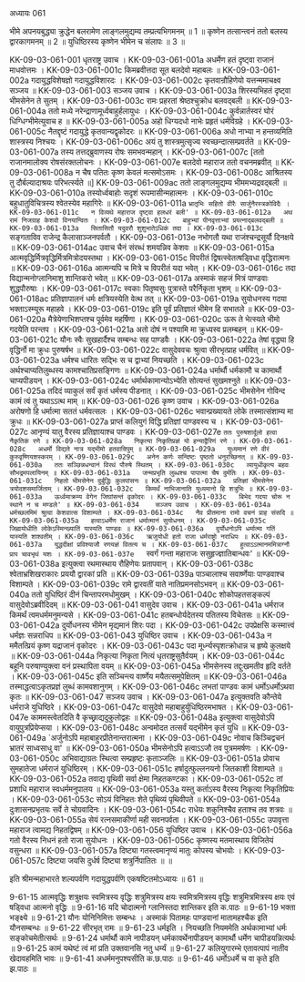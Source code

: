 अध्यायः 061
	
भीमे अपनयबुद्ध्या क्रुद्धेन बलरामेण लाङ्गलमुद्यम्य तम्प्रत्यभिगमनम् ॥ 1 ॥ कृष्णेन तत्सान्त्वनं ततो बलस्य द्वारकागमनम् ॥ 2 ॥ युधिष्ठिरस्य कृष्णेन भीमेन च संलापः ॥ 3 ॥

KK-09-03-061-001	धृतराष्ट्र उवाच ।
KK-09-03-061-001a	अधर्मेण हतं दृष्ट्वा राजानं माधवोत्तमः ।
KK-09-03-061-001c	किमब्रवीत्तदा सूत बलदेवो महाबलः ॥
KK-09-03-061-002a	गदायुद्धविशेषज्ञो गदायुद्धविशारदः ।
KK-09-03-061-002c	कृतवान्रौहिणेयो यत्तन्ममाचक्ष्व सञ्जय ॥
KK-09-03-061-003	सञ्जय उवाच ।
KK-09-03-061-003a	शिरस्यभिहतं दृष्ट्वा भीमसेनेन ते सुतम् ।
KK-09-03-061-003c	रामः प्रहरतां श्रेष्ठश्चुक्रोध बलवद्बली ॥
KK-09-03-061-004a	ततो मध्ये नरेन्द्राणामूर्ध्वबाहुर्हलायुधः ।
KK-09-03-061-004c	कुर्वन्नार्तस्वरं घोरं धिग्धिग्भीमेत्युवाच ह ॥
KK-09-03-061-005a	अहो धिग्यदधो नाभेः प्रहृतं धर्मविग्रहे ।
KK-09-03-061-005c	नैतद्दृष्टं गदायुद्धे कृतवान्यद्वृकोदरः ॥
KK-09-03-061-006a	अधो नाभ्या न हन्तव्यमिति शास्त्रस्य निश्चयः ।
KK-09-03-061-006c	अयं तु शास्त्रमुत्सृज्य स्वच्छन्दात्सम्प्रवर्तते ॥
KK-09-03-061-007a	तस्य तत्तद्ब्रुवाणस्य रोषः समभवन्महान् ।
KK-09-03-061-007c	[ततो राजानमालोक्य रोषसंरक्तलोचनः ।
KK-09-03-061-007e	बलदेवो महाराज ततो वचनमब्रवीत् ॥
KK-09-03-061-008a	न चैष पतितः कृष्ण केवलं मत्समोऽसमः ।
KK-09-03-061-008c	आश्रितस्य तु दौर्बल्यादाश्रयः परिभर्त्स्यते ॥]
KK-09-03-061-009ac	ततो लाङ्गलमुद्यम्य भीममभ्यद्रवद्बली ॥
KK-09-03-061-010a	तस्योर्ध्वबाहोः सदृशं रूपमासीन्महात्मनः ।
KK-09-03-061-010c	बहुधातुविचित्रस्य श्वेतस्येव महागिरेः ॥
KK-09-03-061-011a	`भ्रातृभिः सहितो वीरैः सार्जुनैरस्त्रकोविदैः ।
KK-09-03-061-011c	न विव्यथे महाराज दृष्ट्वा हलधरं बली' ॥
KK-09-03-061-012a	अथ रामं निजग्राह केशवो विनयान्वितः ।
KK-09-03-061-012c	बाहुभ्यां पीनवृत्ताभ्यां प्रयत्नाद्बलवद्बली ॥
KK-09-03-061-013a	सितासितौ यदुवरौ शुशुभातेऽधिकं तदा ।
KK-09-03-061-013c	`सङ्गताविव राजेन्द्र कैलासाञ्जनपर्वतौ ।
KK-09-03-061-013e	नभोगतौ यथा राजंश्चन्द्रसूर्यौ दिनक्षये ॥
KK-09-03-061-014ac	उवाच चैनं संरब्धं शमयन्निव केशवः ॥
KK-09-03-061-015a	आत्मवृद्धिर्मित्रवृद्धिर्मित्रमित्रोदयस्तथा ।
KK-09-03-061-015c	विपरीतं द्विषत्स्वेतत्षड्विधा वृद्धिरात्मनः ॥
KK-09-03-061-016a	आत्मन्यपि च मित्रे च विपरीतं यदा भवेत् ।
KK-09-03-061-016c	तदा विद्यान्मनोग्लानिमाशु शान्तिकरो भवेत् ॥
KK-09-03-061-017a	अस्माकं सहजं मित्रं पाण्डवाः शुद्धपौरुषाः ।
KK-09-03-061-017c	स्वकाः पितृष्वसुः पुत्रास्ते परैर्निकृता भृशम् ॥
KK-09-03-061-018ac	प्रतिज्ञापालनं धर्मः क्षत्रियस्येति वेत्थ तत् ॥
KK-09-03-061-019a	सुयोधनस्य गदया भक्ताऽस्म्यूरू महाहवे ।
KK-09-03-061-019c	इति पूर्वं प्रतिज्ञातं भीमेन हि सभातले ॥
KK-09-03-061-020a	मैत्रेयेणाभिशप्तश्च पूर्वमेव महर्षिणा ।
KK-09-03-061-020c	ऊरू ते भेत्स्यते भीमो गदयेति परन्तप ।
KK-09-03-061-021a	अतो दोषं न पश्यामि मा क्रुध्यस्व प्रलम्बहन् ॥
KK-09-03-061-021c	यौनः स्वैः सुखहार्दैश्च सम्बन्धः सह पाण्डवैः ।
KK-09-03-061-022a	तेषां वृद्ध्या हि वृद्धिर्नो मा क्रुधः पुरुषर्षभ ॥
KK-09-03-061-022c	वासुदेववचः श्रुत्वा सीरभृत्प्राह धर्मवित् ॥
KK-09-03-061-023a	धर्मश्च धारितः सद्भिः स च द्वाभ्यां नियच्छति ।
KK-09-03-061-023c	अर्थश्चाप्यतिलुब्धस्य कामश्चातिप्रसङ्गिणः ॥
KK-09-03-061-024a	धर्मार्थौ धर्मकामौ च कामार्थौ चाप्यपीडयन् ।
KK-09-03-061-024c	धर्मार्थकामान्योऽभ्येति सोत्यन्तं सुखमश्नुते ॥
KK-09-03-061-025a	तदिदं व्याकुलं सर्वं कृतं धर्मस्य पीडनात् ।
KK-09-03-061-025c	भीमसेनेन गोविन्द कामं त्वं तु यथाऽऽत्थ माम् ॥
KK-09-03-061-026	कृष्ण उवाच ।
KK-09-03-061-026a	अरोषणो हि धर्मात्मा सततं धर्मवत्सलः ।
KK-09-03-061-026c	भवान्प्रख्यायते लोके तस्मात्संशाम्य मा क्रुधः ॥
KK-09-03-061-027a	प्राप्तं कलियुगं विद्धि प्रतिज्ञां पाण्डवस्य च ।
KK-09-03-061-027c	आनृण्यं यातु वैरस्य प्रतिज्ञायाश्च पाण्डवः ।
KK-09-03-061-027e	`ततः पुरुषशार्दूलो हत्वा नैकृतिकं रणे ॥
KK-09-03-061-028a	निकृत्या निकृतिप्रज्ञं यो हन्याद्वैरिणं रणे ।
KK-09-03-061-028c	अधर्मो विद्यते नात्र यद्भीमो हतवान्रिपुम् ॥
KK-09-03-061-029a	युध्यमानं रणे वीरं कुरुवृष्णियशस्करम् ।
KK-09-03-061-029c	अनेन कर्णः सन्दिष्टः पृष्ठतो धनुरच्छिनत् ॥
KK-09-03-061-030a	ततः सञ्छिन्नधन्वानं विरथं पौरुषे स्थितम् ।
KK-09-03-061-030c	व्यायुधीकृत्य बहवः सौभद्रमपलायिनम् ॥
KK-09-03-061-031a	जन्मप्रभृति लुब्धश्च पापात्मा चैष दुर्मतिः ।
KK-09-03-061-031c	निहतो भीमसेनेन दुर्बुद्धिः कुलपांसनः ॥
KK-09-03-061-032a	प्रतिज्ञां भीमसेनेन त्रयोदशसमार्जिताम् ।
KK-09-03-061-032c	किमर्थं नाभिजानाति युध्यमानो हि शत्रुभिः ॥
KK-09-03-061-033a	ऊर्ध्वमाक्रम्य वेगेन जिघांसन्तं वृकोदरः ।
KK-09-03-061-033c	बिभेद गदया चोरू न स्थाने न च मण्डले' ॥
KK-09-03-061-034	सञ्जय उवाच ।
KK-09-03-061-034a	धर्मच्छलमिमं श्रुत्वा केशवात्स विशाम्पते ।
KK-09-03-061-034c	नैव प्रीतमाना रामो वचनं प्राह संसदि ॥
KK-09-03-061-035a	हत्वाऽधर्मेण राजानं धर्मात्मानं सुयोधनम् ।
KK-09-03-061-035c	जिह्मयोधीति लोकेऽस्मिन्ख्यातिं यास्यति पाण्डवः ॥
KK-09-03-061-036a	दुर्योधनोऽपि धर्मात्मा गतिं यास्यति शाश्वतीम् ।
KK-09-03-061-036c	ऋजुयोधी हतो राजा धर्मराष्ट्रो नराधिपः ॥
KK-09-03-061-037a	युद्धदीक्षां प्रविश्याजौ रणयज्ञं वितत्य च ।
KK-09-03-061-037c	हुत्वाऽऽत्मानममित्राग्नौ प्राप चावभृथं यशः ।
KK-09-03-061-037e	`स्वर्गं गन्ता महाराजः ससुहृज्ज्ञातिबान्धवः' ॥
KK-09-03-061-038a	इत्युक्त्वा रथमास्थाय रौहिणेयः प्रतापवान् ।
KK-09-03-061-038c	श्वेताभ्रशिखराकारः प्रययौ द्वारकां प्रति ॥
KK-09-03-061-039a	पाञ्चालाश्च सवार्ष्णेयाः पाण्डवाश्च विशाम्पते ।
KK-09-03-061-039c	रामे द्वारवतीं याते नातिप्रमनसोऽभवन् ॥
KK-09-03-061-040a	ततो युधिष्ठिरं दीनं चिन्तापरमधोमुखम् ।
KK-09-03-061-040c	शोकोपहतसङ्कल्पं वासुदेवोऽब्रवीदिदम् ॥
KK-09-03-061-041	वासुदेव उवाच ।
KK-09-03-061-041a	धर्मराज किमर्थं त्वमधर्ममनुमन्यसे ।
KK-09-03-061-041c	हतबन्धोर्यदेतस्य पतितस्य विचेतसः ॥
KK-09-03-061-042a	दुर्योधनस्य भीमेन मृद्यमानं शिरः पदा ।
KK-09-03-061-042c	उपप्रेक्षसि कस्मात्त्वं धर्मज्ञः सन्नराधिप ॥
KK-09-03-061-043	युधिष्ठिर उवाच ।
KK-09-03-061-043a	न ममैतत्प्रियं कृष्ण यद्राजानं वृकोदरः ।
KK-09-03-061-043c	पदा मूर्ध्न्यस्पृशत्क्रोधान्न च हृष्ये कुलक्षये ॥
KK-09-03-061-044a	निकृत्या निकृता नित्यं धृतराष्ट्रसुतैर्वयम् ।
KK-09-03-061-044c	बहूनि परुषाण्युक्त्वा वनं प्रस्थापिता वयम् ॥
KK-09-03-061-045a	भीमसेनस्य तद्दुःखमतीव हृदि वर्तते ।
KK-09-03-061-045c	इति सञ्चिन्त्य वार्ष्णेय मयैतत्समुपेक्षितम् ॥
KK-09-03-061-046a	तस्माद्धत्वाऽकृतप्रज्ञं लुब्धं कामवशानुगम् ।
KK-09-03-061-046c	लभतां पाण्डवः कामं धर्मोऽधर्मोऽथवा कृतः ॥
KK-09-03-061-047	सञ्जय उवाच ।
KK-09-03-061-047a	इत्युक्तवति कौन्तेये धर्मराजे युधिष्ठिरे ।
KK-09-03-061-047c	वासुदेवो महाबाहुर्युधिष्ठिरमभाषत ।
KK-09-03-061-047e	काममस्त्वेतदिति वै कृच्छ्राद्यदुकुलोद्वहः ॥
KK-09-03-061-048a	इत्युक्त्वा वासुदेवोऽपि वायुपुत्रप्रियेप्सया ।
KK-09-03-061-048c	अन्वमोदत तत्सर्वं यद्भीमेन कृतं युधि ॥
KK-09-03-061-049a	`अर्जुनोऽपि महाबाहुरप्रीतेनान्तरात्मना ।
KK-09-03-061-049c	नोवाच किञ्चिद्वचनं भ्रातरं साध्वसाधु वा' ॥
KK-09-03-061-050a	भीमसेनोऽपि हत्वाऽऽजौ तव पुत्रममर्षणः ।
KK-09-03-061-050c	अभिवाद्याग्रतः स्थित्वा सम्प्रहृष्टः कृताञ्जलिः ॥
KK-09-03-061-051a	प्रोवाच सुमहातेजा धर्मराजं युधिष्ठिरम् ।
KK-09-03-061-051c	हर्षादुत्फुल्लनयनो जितकाशी विशाम्पते ॥
KK-09-03-061-052a	तवाद्य पृथिवी सर्वा क्षेमा निहतकण्टका ।
KK-09-03-061-052c	तां प्रशाधि महाराज स्वधर्ममनुपालय ॥
KK-09-03-061-053a	यस्तु कर्ताऽस्य वैरस्य निकृत्या निकृतिप्रियः ।
KK-09-03-061-053c	सोऽयं विनिहतः शेते पृथिव्यं पृथिवीपते ॥
KK-09-03-061-054a	दुःशासनप्रभृतयः सर्वे ते चोग्रवादिनः ।
KK-09-03-061-054c	राधेयः शकुनिश्चैव हताश्च तव शत्रवः ॥
KK-09-03-061-055a	सेयं रत्नसमाकीर्णा मही सवनपर्वता ।
KK-09-03-061-055c	उपावृत्ता महाराज त्वामद्य निहतद्विषम् ॥
KK-09-03-061-056	युधिष्ठिर उवाच ।
KK-09-03-061-056a	गतो वैरस्य निधनं हतो राजा सुयोधनः ।
KK-09-03-061-056c	कृष्णस्य मतमास्थाय विजितेयं वसुन्धरा ॥
KK-09-03-061-057a	दिष्ट्या गतस्त्वमानृण्यं मातुः कोपस्य चोभयोः ।
KK-09-03-061-057c	दिष्ट्या जयसि दुर्धर्ष दिष्ट्या शत्रुर्निपातितः ॥ ॥
	
इति श्रीमन्महाभारते शल्यपर्वणि गदायुद्धपर्वणि एकषष्टितमोऽध्यायः ॥ 61 ॥
	
9-61-15 आत्मवृद्धिः शत्रुक्षयः स्वमित्रस्य वृद्धिः शत्रुमित्रस्य क्षयः स्वमित्रमित्रस्य वृद्धिः शत्रुमित्रमित्रस्य क्षयः एवं षड्विधा आत्मनो वृद्धिः ॥ 9-61-16 यदि चोदात्मनो ग्लानिस्तदा शान्तिकर इति क.पाठः ॥ 9-61-19 भक्ता भङ्क्ष्ये ॥ 9-61-21 यौनः योनिनिमित्तः सम्बन्धः । अस्माकं पितामहः पाण्डवानां मातामहश्चैक इति यौनसम्बन्धः ॥ 9-61-22 सीरभृत् रामः ॥ 9-61-23 धर्मइति । नियच्छति नियममेति अर्थकामाभ्यां धर्मः सङ्कोचमेतीत्सर्थः ॥ 9-61-24 धर्मार्थौ कामे नापीडयन् धर्मकावर्थेनापीडयन् कामार्थौ धर्मेण चापीडयन्नित्यर्थः ॥ 9-61-25 कामं यथेष्टं त्वं मां प्रति उक्तवानसि नतु धर्म्यं ॥ 9-61-27 कलियुगारम्भे एतावत्पापं नातीव खेदावहमिति भावः ॥ 9-61-41 अधर्ममनुपश्यसीति क.छ.पाठः ॥ 9-61-46 धर्मोऽधर्मे च वा कृते इति झ.पाठः ॥
